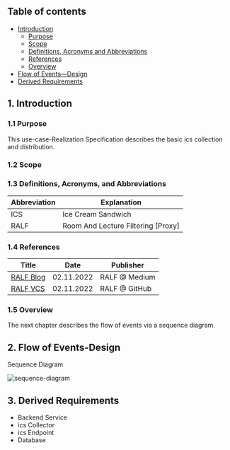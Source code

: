 ## Table of contents
- [Introduction](#1-introduction)
    - [Purpose](#11-purpose)
    - [Scope](#12-scope)
    - [Definitions, Acronyms and Abbreviations](#13-definitions-acronyms-and-abbreviations)
    - [References](#14-references)
    - [Overview](#15-overview)
- [Flow of Events—Design](#2-flow-of-eventsdesign)
- [Derived Requirements](#3-derived-requirements)

## 1. Introduction

### 1.1 Purpose

This use-case-Realization Specification describes the basic ics collection and distribution.

### 1.2 Scope

### 1.3 Definitions, Acronyms, and Abbreviations

| Abbreviation  | Explanation                               |
|---------------|-------------------------------------------|
| ICS           | Ice Cream Sandwich                        |
| RALF          | Room And Lecture Filtering [Proxy]        |

### 1.4 References

| Title                                                         | Date       | Publisher     |
|---------------------------------------------------------------|------------|---------------|
| [RALF Blog](https://ralf-p.medium.com/)                       | 02.11.2022 | RALF @ Medium |
| [RALF VCS](https://github.com/RALF-Life/)                     | 02.11.2022 | RALF @ GitHub |

### 1.5 Overview

The next chapter describes the flow of events via a sequence diagram.

## 2. Flow of Events-Design 

Sequence Diagram

![sequence-diagram](https://media.discordapp.net/attachments/792555443846119435/1037021601595670589/Health_Check.png)

## 3. Derived Requirements

- Backend Service
- ics Collector
- ics Endpoint
- Database
